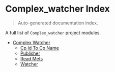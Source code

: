 # Complex_watcher Index

> Auto-generated documentation index.

A full list of `Complex_watcher` project modules.

- [Complex Watcher](complex_watcher/index.md#complex-watcher)
    - [Cp Id To Cp Name](complex_watcher/cp_id_to_cp_name.md#cp-id-to-cp-name)
    - [Publisher](complex_watcher/publisher.md#publisher)
    - [Read Mets](complex_watcher/read_mets.md#read-mets)
    - [Watcher](complex_watcher/watcher.md#watcher)
